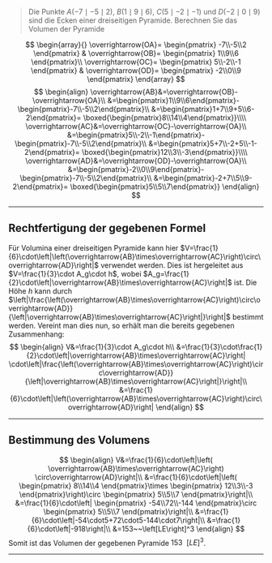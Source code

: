 > Die Punkte $A\left(-7\mid-5\mid2\right)$, $B\left(1\mid9\mid6\right)$, $C\left(5\mid-2\mid-1\right)$ und $D\left(-2\mid0\mid9\right)$ sind die Ecken einer dreiseitigen Pyramide. Berechnen Sie das Volumen der Pyramide

$$
\begin{array}{}
	\overrightarrow{OA}=
		\begin{pmatrix}
			-7\\-5\\2
		\end{pmatrix}
		&
		\overrightarrow{OB}=
		\begin{pmatrix}
			1\\9\\6
		\end{pmatrix}\\
		\overrightarrow{OC}=
		\begin{pmatrix}
			5\\-2\\-1
		\end{pmatrix}
		&
		\overrightarrow{OD}=
		\begin{pmatrix}
			-2\\0\\9
		\end{pmatrix}
\end{array}
$$
$$
\begin{align}
	\overrightarrow{AB}&=\overrightarrow{OB}-\overrightarrow{OA}\\
		&=\begin{pmatrix}1\\9\\6\end{pmatrix}-
			\begin{pmatrix}-7\\-5\\2\end{pmatrix}\\
		&=\begin{pmatrix}1+7\\9+5\\6-2\end{pmatrix}=
			\boxed{\begin{pmatrix}8\\14\\4\end{pmatrix}}\\\\
	\overrightarrow{AC}&=\overrightarrow{OC}-\overrightarrow{OA}\\
		&=\begin{pmatrix}5\\-2\\-1\end{pmatrix}-
			\begin{pmatrix}-7\\-5\\2\end{pmatrix}\\
		&=\begin{pmatrix}5+7\\-2+5\\-1-2\end{pmatrix}=
			\boxed{\begin{pmatrix}12\\3\\-3\end{pmatrix}}\\\\
	\overrightarrow{AD}&=\overrightarrow{OD}-\overrightarrow{OA}\\
		&=\begin{pmatrix}-2\\0\\9\end{pmatrix}-
			\begin{pmatrix}-7\\-5\\2\end{pmatrix}\\
		&=\begin{pmatrix}-2+7\\5\\9-2\end{pmatrix}=
			\boxed{\begin{pmatrix}5\\5\\7\end{pmatrix}}
\end{align}
$$

---
## Rechtfertigung der gegebenen Formel
Für Volumina einer dreiseitigen Pyramide kann hier $V=\frac{1}{6}\cdot\left|\left(\overrightarrow{AB}\times\overrightarrow{AC}\right)\circ\overrightarrow{AD}\right|$ verwendet werden.
Dies ist hergeleitet aus $V=\frac{1}{3}\cdot A_g\cdot h$, wobei $A_g=\frac{1}{2}\cdot\left|\overrightarrow{AB}\times\overrightarrow{AC}\right|$ ist. Die Höhe $h$ kann durch $\left|\frac{\left(\overrightarrow{AB}\times\overrightarrow{AC}\right)\circ\overrightarrow{AD}}{\left|\overrightarrow{AB}\times\overrightarrow{AC}\right|}\right|$ bestimmt werden. Vereint man dies nun, so erhält man die bereits gegebenen Zusammenhang:
$$
\begin{align}
	V&=\frac{1}{3}\cdot A_g\cdot h\\
		&=\frac{1}{3}\cdot\frac{1}{2}\cdot\left|\overrightarrow{AB}\times\overrightarrow{AC}\right|	\cdot\left|\frac{\left(\overrightarrow{AB}\times\overrightarrow{AC}\right)\circ\overrightarrow{AD}}{\left|\overrightarrow{AB}\times\overrightarrow{AC}\right|}\right|\\
	&=\frac{1}{6}\cdot\left|\left(\overrightarrow{AB}\times\overrightarrow{AC}\right)\circ\overrightarrow{AD}\right|
\end{align}
$$

---
## Bestimmung des Volumens
$$
\begin{align}
	V&=\frac{1}{6}\cdot\left|\left(
		\overrightarrow{AB}\times\overrightarrow{AC}\right)
		\circ\overrightarrow{AD}\right|\\
	&=\frac{1}{6}\cdot\left|\left(
		\begin{pmatrix}
			8\\14\\4
		\end{pmatrix}\times
		\begin{pmatrix}
			12\\3\\-3
		\end{pmatrix}\right)\circ
		\begin{pmatrix}
			5\\5\\7
		\end{pmatrix}\right|\\
	&=\frac{1}{6}\cdot\left|
		\begin{pmatrix}
			-54\\72\\-144
		\end{pmatrix}\circ
		\begin{pmatrix}
			5\\5\\7
		\end{pmatrix}\right|\\
	&=\frac{1}{6}\cdot\left|-54\cdot5+72\cdot5-144\cdot7\right|\\
	&=\frac{1}{6}\cdot\left|-918\right|\\
	&=153~~\left[LE\right]^3
\end{align}
$$
Somit ist das Volumen der gegebenen Pyramide $153~~\left[LE\right]^3$.

---